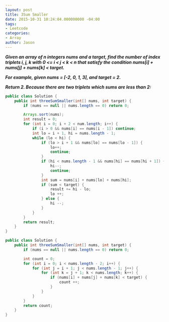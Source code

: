 ```yaml
---
layout: post
title: 3Sum Smaller
date: 2015-10-31 10:24:04.000000000 -04:00
tags:
- Leetcode
categories:
- Array
author: Jason
---
```

<p><strong><em>Given an array of n integers nums and a target, find the number of index triplets i, j, k with 0 &lt;= i &lt; j &lt; k &lt; n that satisfy the condition nums[i] + nums[j] + nums[k] &lt; target.</p>

For example, given nums = [-2, 0, 1, 3], and target = 2.</p>
Return 2. Because there are two triplets which sums are less than 2:</em></strong></p>
``` java
public class Solution {
    public int threeSumSmaller(int[] nums, int target) {
        if (nums == null || nums.length == 0) return 0;

        Arrays.sort(nums);
        int result = 0;
        for (int i = 0; i + 2 < num.length; i++) {
            if (i > 0 && nums[i] == nums[i - 1]) continue;
            int lo = i + 1, hi = nums.length - 1;
            while (lo < hi) {
                if (lo > i + 1 && nums[lo] == nums[lo - 1]) {
                    lo++;
                    continue;
                }
                if (hi < nums.length - 1 && nums[hi] == nums[hi + 1]) {
                    hi--;
                    continue;
                }
                int sum = nums[i] + nums[lo] + nums[hi];
                if (sum < target) {
                    result += hi - lo;
                    lo ++;
                } else {
                    hi --;
                }
            }
        }
        return result;
    }
}
```

``` java
public class Solution {
    public int threeSumSmaller(int[] nums, int target) {
        if (nums == null || nums.length == 0) return 0;

        int count = 0;
        for (int i = 0; i < nums.length - 2; i++) {
            for (int j = i + 1; j < nums.length - 1; j++) {
                for (int k = j + 1; k < nums.length; k++) {
                    if (nums[i] + nums[j] + nums[k] < target) {
                        count ++;
                    }
                }
            }
        }
        return count;
    }
}
```
